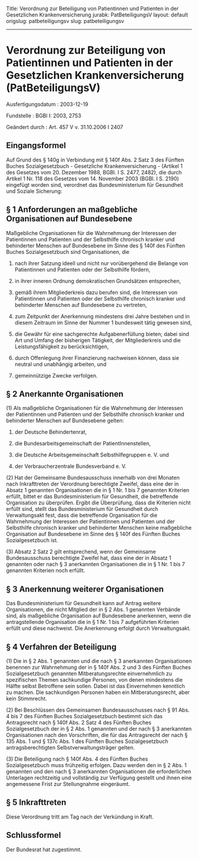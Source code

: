 Title: Verordnung zur Beteiligung von Patientinnen und Patienten in der Gesetzlichen
  Krankenversicherung
jurabk: PatBeteiligungsV
layout: default
origslug: patbeteiligungsv
slug: patbeteiligungsv

---

# Verordnung zur Beteiligung von Patientinnen und Patienten in der Gesetzlichen Krankenversicherung (PatBeteiligungsV)

Ausfertigungsdatum
:   2003-12-19

Fundstelle
:   BGBl I: 2003, 2753

Geändert durch
:   Art. 457 V v. 31.10.2006 I 2407


## Eingangsformel

Auf Grund des § 140g in Verbindung mit § 140f Abs. 2 Satz 3 des
Fünften Buches Sozialgesetzbuch - Gesetzliche Krankenversicherung -
(Artikel 1 des Gesetzes vom 20. Dezember 1988, BGBl. I S. 2477, 2482),
die durch Artikel 1 Nr. 118 des Gesetzes vom 14. November 2003 (BGBl.
I S. 2190) eingefügt worden sind, verordnet das Bundesministerium für
Gesundheit und Soziale Sicherung:


## § 1 Anforderungen an maßgebliche Organisationen auf Bundesebene

Maßgebliche Organisationen für die Wahrnehmung der Interessen der
Patientinnen und Patienten und der Selbsthilfe chronisch kranker und
behinderter Menschen auf Bundesebene im Sinne des § 140f des Fünften
Buches Sozialgesetzbuch sind Organisationen, die

1.  nach ihrer Satzung ideell und nicht nur vorübergehend die Belange von
    Patientinnen und Patienten oder der Selbsthilfe fördern,


2.  in ihrer inneren Ordnung demokratischen Grundsätzen entsprechen,


3.  gemäß ihrem Mitgliederkreis dazu berufen sind, die Interessen von
    Patientinnen und Patienten oder der Selbsthilfe chronisch kranker und
    behinderter Menschen auf Bundesebene zu vertreten,


4.  zum Zeitpunkt der Anerkennung mindestens drei Jahre bestehen und in
    diesem Zeitraum im Sinne der Nummer 1 bundesweit tätig gewesen sind,


5.  die Gewähr für eine sachgerechte Aufgabenerfüllung bieten; dabei sind
    Art und Umfang der bisherigen Tätigkeit, der Mitgliederkreis und die
    Leistungsfähigkeit zu berücksichtigen,


6.  durch Offenlegung ihrer Finanzierung nachweisen können, dass sie
    neutral und unabhängig arbeiten, und


7.  gemeinnützige Zwecke verfolgen.





## § 2 Anerkannte Organisationen

(1) Als maßgebliche Organisationen für die Wahrnehmung der Interessen
der Patientinnen und Patienten und der Selbsthilfe chronisch kranker
und behinderter Menschen auf Bundesebene gelten:

1.  der Deutsche Behindertenrat,


2.  die Bundesarbeitsgemeinschaft der PatientInnenstellen,


3.  die Deutsche Arbeitsgemeinschaft Selbsthilfegruppen e. V. und


4.  der Verbraucherzentrale Bundesverband e. V.




(2) Hat der Gemeinsame Bundesausschuss innerhalb von drei Monaten nach
Inkrafttreten der Verordnung berechtigte Zweifel, dass eine der in
Absatz 1 genannten Organisationen die in § 1 Nr. 1 bis 7 genannten
Kriterien erfüllt, bittet er das Bundesministerium für Gesundheit, die
betreffende Organisation zu überprüfen. Ergibt die Überprüfung, dass
die Kriterien nicht erfüllt sind, stellt das Bundesministerium für
Gesundheit durch Verwaltungsakt fest, dass die betreffende
Organisation für die Wahrnehmung der Interessen der Patientinnen und
Patienten und der Selbsthilfe chronisch kranker und behinderter
Menschen keine maßgebliche Organisation auf Bundesebene im Sinne des §
140f des Fünften Buches Sozialgesetzbuch ist.

(3) Absatz 2 Satz 2 gilt entsprechend, wenn der Gemeinsame
Bundesausschuss berechtigte Zweifel hat, dass eine der in Absatz 1
genannten oder nach § 3 anerkannten Organisationen die in § 1 Nr. 1
bis 7 genannten Kriterien noch erfüllt.


## § 3 Anerkennung weiterer Organisationen

Das Bundesministerium für Gesundheit kann auf Antrag weitere
Organisationen, die nicht Mitglied der in § 2 Abs. 1 genannten
Verbände sind, als maßgebliche Organisation auf Bundesebene
anerkennen, wenn die antragstellende Organisation die in § 1 Nr. 1 bis
7 aufgeführten Kriterien erfüllt und diese nachweist. Die Anerkennung
erfolgt durch Verwaltungsakt.


## § 4 Verfahren der Beteiligung

(1) Die in § 2 Abs. 1 genannten und die nach § 3 anerkannten
Organisationen benennen zur Wahrnehmung der in § 140f Abs. 2 und 3 des
Fünften Buches Sozialgesetzbuch genannten Mitberatungsrechte
einvernehmlich zu spezifischen Themen sachkundige Personen, von denen
mindestens die Hälfte selbst Betroffene sein sollen. Dabei ist das
Einvernehmen kenntlich zu machen. Die sachkundigen Personen haben ein
Mitberatungsrecht, aber kein Stimmrecht.

(2) Bei Beschlüssen des Gemeinsamen Bundesausschusses nach § 91 Abs. 4
bis 7 des Fünften Buches Sozialgesetzbuch bestimmt sich das
Antragsrecht nach § 140f Abs. 2 Satz 4 des Fünften Buches
Sozialgesetzbuch der in § 2 Abs. 1 genannten und der nach § 3
anerkannten Organisationen nach den Vorschriften, die für das
Antragsrecht der nach § 135 Abs. 1 und § 137c Abs. 1 des Fünften
Buches Sozialgesetzbuch antragsberechtigten Selbstverwaltungsträger
gelten.

(3) Die Beteiligung nach § 140f Abs. 4 des Fünften Buches
Sozialgesetzbuch muss frühzeitig erfolgen. Dazu werden den in § 2 Abs.
1 genannten und den nach § 3 anerkannten Organisationen die
erforderlichen Unterlagen rechtzeitig und vollständig zur Verfügung
gestellt und ihnen eine angemessene Frist zur Stellungnahme
eingeräumt.


## § 5 Inkrafttreten

Diese Verordnung tritt am Tag nach der Verkündung in Kraft.


## Schlussformel

Der Bundesrat hat zugestimmt.

